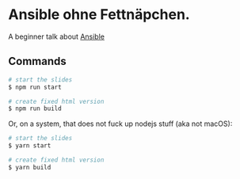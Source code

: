 # Ansible ohne Fettnäpchen.

A beginner talk about [Ansible](http://ansible.com)

## Commands 

```bash
# start the slides
$ npm run start

# create fixed html version
$ npm run build
```

Or, on a system, that does not fuck up nodejs stuff (aka not macOS):

```bash
# start the slides
$ yarn start

# create fixed html version
$ yarn build
```
